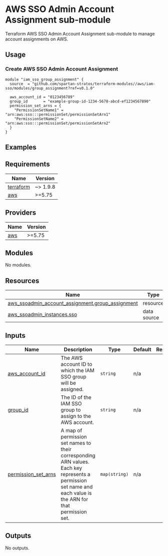 # AWS SSO Admin Account Assignment sub-module
Terraform AWS SSO Admin Account Assignment sub-module to manage account assignments on AWS.

## Usage
### Create AWS SSO Admin Account Assignment
```hcl
module "iam_sso_group_assignment" {
  source  = "github.com/spartan-stratos/terraform-modules//aws/iam-sso/modules/group_assignment?ref=v0.1.0"

  aws_account_id = "0123456789"
  group_id       = "example-group-id-1234-5678-abcd-ef1234567890"
  permission_set_arns = {
    "PermissionSetName1" = "arn:aws:sso:::permissionSet/permissionSetArn1"
    "PermissionSetName2" = "arn:aws:sso:::permissionSet/permissionSetArn2"
  }
}
```

## Examples

<!-- BEGIN_TF_DOCS -->
## Requirements

| Name                                                                      | Version  |
|---------------------------------------------------------------------------|----------|
| <a name="requirement_terraform"></a> [terraform](#requirement\_terraform) | ~> 1.9.8 |
| <a name="requirement_aws"></a> [aws](#requirement\_aws)                   | \>=5.75  |

## Providers

| Name                                                                      | Version  |
|---------------------------------------------------------------------------|----------|
| <a name="provider_aws"></a> [aws](#provider\_aws)                         | \>=5.75  |

## Modules

No modules.

## Resources

| Name                                                                                                                                                        | Type        |
|-------------------------------------------------------------------------------------------------------------------------------------------------------------|-------------|
| [aws_ssoadmin_account_assignment.group_assignment](https://registry.terraform.io/providers/hashicorp/aws/latest/docs/resources/ssoadmin_account_assignment) | resource    |
| [aws_ssoadmin_instances.sso](https://registry.terraform.io/providers/hashicorp/aws/latest/docs/data-sources/ssoadmin_instances)                             | data source |

## Inputs

| Name                                                                                            | Description                                                                                                                                                   | Type          | Default | Required |
|-------------------------------------------------------------------------------------------------|---------------------------------------------------------------------------------------------------------------------------------------------------------------|---------------|---------|:--------:|
| <a name="input_aws_account_id"></a> [aws\_account\_id](#input\_aws\_account\_id)                | The AWS account ID to which the IAM SSO group will be assigned.                                                                                               | `string`      | n/a     |   yes    |
| <a name="input_group_id"></a> [group\_id](#input\_group\_id)                                    | The ID of the IAM SSO group to assign to the AWS account.                                                                                                     | `string`      | n/a     |   yes    |
| <a name="input_permission_set_arns"></a> [permission\_set\_arns](#input\_permission\_set\_arns) | A map of permission set names to their corresponding ARN values. Each key represents a permission set name and each value is the ARN for that permission set. | `map(string)` | n/a     |   yes    |

## Outputs

No outputs.
<!-- END_TF_DOCS -->
